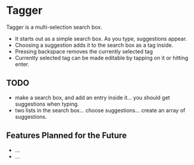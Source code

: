 # Tagger

Tagger is a multi-selection search box.

* It starts out as a simple search box. As you type, suggestions appear.
* Choosing a suggestion adds it to the search box as a tag inside.
* Pressing backspace removes the currently selected tag
* Currently selected tag can be made editable by tapping on it or hitting enter.

## TODO
* make a search box, and add an entry inside it... you should get suggestions when typing.
* two lists in the search box... choose suggestions... create an array of suggestions.


## Features Planned for the Future

* ...
* ...

